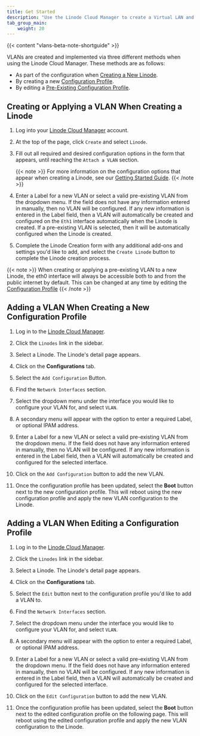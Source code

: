```yaml
---
title: Get Started
description: "Use the Linode Cloud Manager to create a Virtual LAN and attach a Linode to it. When a Linode is attached to a Virtual LAN and configured, it has access to the Virtual LAN's secure and private network."
tab_group_main:
    weight: 20
---
```


{{< content "vlans-beta-note-shortguide" >}}

VLANs are created and implemented via three different methods when using the Linode Cloud Manager. These methods are as follows:

- As part of the configuration when [Creating a New Linode](#creating-or-applying-a-vlan-when-creating-a-linode).
- By creating a new [Configuration Profile](#creating-or-applying-a-vlan-when-creating-a-linode).
- By editing a [Pre-Existing Configuration Profile](#adding-a-vlan-when-editing-a-configuration-profile).

## Creating or Applying a VLAN When Creating a Linode

1. Log into your [Linode Cloud Manager](https://cloud.linode.com/dashboard) account.

1. At the top of the page, click `Create` and select `Linode`.

1. Fill out all required and desired configuration options in the form that appears, until reaching the `Attach a VLAN` section.

    {{< note >}}
For more information on the configuration options that appear when creating a Linode, see our [Getting Started Guide](/docs/guides/getting-started/).
{{< /note >}}

1. Enter a Label for a new VLAN or select a valid pre-existing VLAN from the dropdown menu. If the field does not have any information entered in manually, then no VLAN will be configured. If any new information is entered in the Label field, then a VLAN will automatically be created and configured on the `Eth1` interface automatically when the Linode is created. If a pre-existing VLAN is selected, then it will be automatically configured when the Linode is created.

1. Complete the Linode Creation form with any additional add-ons and settings you'd like to add, and select the `Create Linode` button to complete the Linode creation process.

{{< note >}}
When creating or applying a pre-existing VLAN to a new Linode, the eth0 interface will always be accessible both to and from the public internet by default. This can be changed at any time by editing the [Configuration Profile](/docs/guides/disk-images-and-configuration-profiles/#editing-a-configuration-profile)
{{< /note >}}

## Adding a VLAN When Creating a New Configuration Profile

1. Log in to the [Linode Cloud Manager](https://www.cloud.linode.com).

1. Click the `Linodes` link in the sidebar.

1. Select a Linode. The Linode's detail page appears.

1. Click on the **Configurations** tab.

1. Select the `Add Configuration` Button.

1. Find the `Network Interfaces` section.

1. Select the dropdown menu under the interface you would like to configure your VLAN for, and select `VLAN`.

1. A secondary menu will appear with the option to enter a required Label, or optional IPAM address.

1. Enter a Label for a new VLAN or select a valid pre-existing VLAN from the dropdown menu. If the field does not have any information entered in manually, then no VLAN will be configured. If any new information is entered in the Label field, then a VLAN will automatically be created and configured for the selected interface.

1. Click on the `Add Configuration` button to add the new VLAN.

1. Once the configuration profile has been updated, select the **Boot** button next to the new configuration profile. This will reboot using the new configuration profile and apply the new VLAN configuration to the Linode.

## Adding a VLAN When Editing a Configuration Profile

1. Log in to the [Linode Cloud Manager](https://www.cloud.linode.com).

1. Click the `Linodes` link in the sidebar.

1. Select a Linode. The Linode's detail page appears.

1. Click on the **Configurations** tab.

1. Select the `Edit` button next to the configuration profile you'd like to add a VLAN to.

1. Find the `Network Interfaces` section.

1. Select the dropdown menu under the interface you would like to configure your VLAN for, and select `VLAN`.

1. A secondary menu will appear with the option to enter a required Label, or optional IPAM address.

1. Enter a Label for a new VLAN or select a valid pre-existing VLAN from the dropdown menu. If the field does not have any information entered in manually, then no VLAN will be configured. If any new information is entered in the Label field, then a VLAN will automatically be created and configured for the selected interface.

1. Click on the `Edit Configuration` button to add the new VLAN.

1. Once the configuration profile has been updated, select the **Boot** button next to the edited configuration profile on the following page. This will reboot using the edited configuration profile and apply the new VLAN configuration to the Linode.
